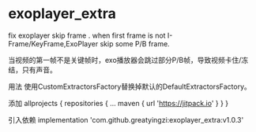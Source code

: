 # exoplayer_extra
fix exoplayer skip frame .
when first frame is not I-Frame/KeyFrame,ExoPlayer skip some P/B frame.

当视频的第一帧不是关键帧时，exo播放器会跳过部分P/B帧，导致视频卡住/冻结，只有声音。

用法
使用CustomExtractorsFactory替换掉默认的DefaultExtractorsFactory。

添加
	allprojects {
		repositories {
			...
			maven { url 'https://jitpack.io' }
		}
	}

引入依赖
    implementation 'com.github.greatyingzi:exoplayer_extra:v1.0.3'
